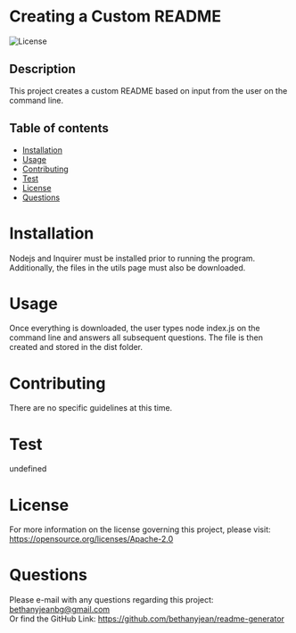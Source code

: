 # Creating a Custom README
  ![License](https://img.shields.io/badge/License-Apache_2.0-blue.svg)
  ## Description
  This project creates a custom README based on input from the user on the command line.  
  ## Table of contents

  <!--ts-->
  * [Installation](#Installation)
  * [Usage](#Usage)
  * [Contributing](#Contributing)
  * [Test](#Test)
  * [License](#License)
  * [Questions](#Questions)
  <!--te-->

  # Installation
  Nodejs and Inquirer must be installed prior to running the program. Additionally, the files in the utils page must also be downloaded.
  # Usage
  Once everything is downloaded, the user types node index.js on the command line and answers all subsequent questions. The file is then created and stored in the dist folder.
  # Contributing
  There are no specific guidelines at this time.
  # Test
  undefined
  # License
  For more information on the license governing this project, please visit: https://opensource.org/licenses/Apache-2.0
  # Questions
  Please e-mail with any questions regarding this project: bethanyjeanbg@gmail.com  
  Or find the GitHub Link: https://github.com/bethanyjean/readme-generator
